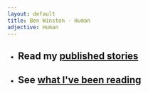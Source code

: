 ```yaml
---
layout: default
title: Ben Winston - Human
adjective: Human
--- 
```


+ ## Read my [published stories](/writer) ##
+ ## See [what I've been reading](/reader) ##
